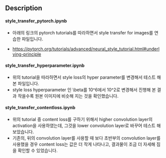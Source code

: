## Description


#### style_transfer_pytorch.ipynb
- 아래의 링크의 pytorch tutorials를 따라하면서 style transfer for images를 연습한 파일입니다. 

- https://pytorch.org/tutorials/advanced/neural_style_tutorial.html#underlying-principle

#### style_transfer_hyperparameter.ipynb
- 위의 tutorial을 따라하면서 style loss의 hyper parameter를 변경해서 테스트 해 본 파일입니다. 
- style loss hyperparameter 인 \beta를  10^6에서 10^2로 변경해서 진행해 본 결과 작을수록 원본 이미지에 비슷해 지는 것을 확인했습니다. 

#### style_transfer_contentloss.ipynb
- 위의 tutorial 중 content loss를 구하기 위해서 higher convolution layer의 activation을 사용하였는데, 그것을 lower convolution layer로 바꾸어 테스트 해 보았습니다. 
- 기존의, 뒤의 convolution layer를 사용할 때 보다 초반부의 convolution layer를 사용했을 경우 content loss는 값은 더 작게 나타나고, 결과물이 조금 더 자세해 짐을 확인할 수 있었습니다. 
